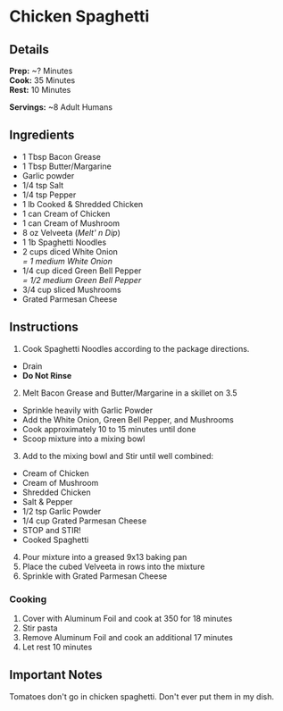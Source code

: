Chicken Spaghetti
======

## Details

**Prep:** ~? Minutes  
**Cook:** 35 Minutes  
**Rest:** 10 Minutes

**Servings:** ~8 Adult Humans

## Ingredients

- 1 Tbsp Bacon Grease
- 1 Tbsp Butter/Margarine
- Garlic powder
- 1/4 tsp Salt
- 1/4 tsp Pepper
- 1 lb Cooked & Shredded Chicken
- 1 can Cream of Chicken
- 1 can Cream of Mushroom
- 8 oz Velveeta (_Melt' n Dip_)
- 1 1b Spaghetti Noodles
- 2 cups diced White Onion  
  _= 1 medium White Onion_  
- 1/4 cup diced Green Bell Pepper  
  _= 1/2 medium Green Bell Pepper_
- 3/4 cup sliced Mushrooms
- Grated Parmesan Cheese

## Instructions

1. Cook Spaghetti Noodles according to the package directions.
- Drain
- **Do Not Rinse**

2. Melt Bacon Grease and Butter/Margarine in a skillet on 3.5
- Sprinkle heavily with Garlic Powder
- Add the White Onion, Green Bell Pepper, and Mushrooms
- Cook approximately 10 to 15 minutes until done 
- Scoop mixture into a mixing bowl

3. Add to the mixing bowl and Stir until well combined:
- Cream of Chicken
- Cream of Mushroom
- Shredded Chicken
- Salt & Pepper
- 1/2 tsp Garlic Powder
- 1/4 cup Grated Parmesan Cheese
- STOP and STIR!
- Cooked Spaghetti

4. Pour mixture into a greased 9x13 baking pan
5. Place the cubed Velveeta in rows into the mixture
6. Sprinkle with Grated Parmesan Cheese

### Cooking

1. Cover with Aluminum Foil and cook at 350 for 18 minutes
2. Stir pasta
3. Remove Aluminum Foil and cook an additional 17 minutes
4. Let rest 10 minutes

## Important Notes
Tomatoes don't go in chicken spaghetti. Don't ever put them in my dish.



